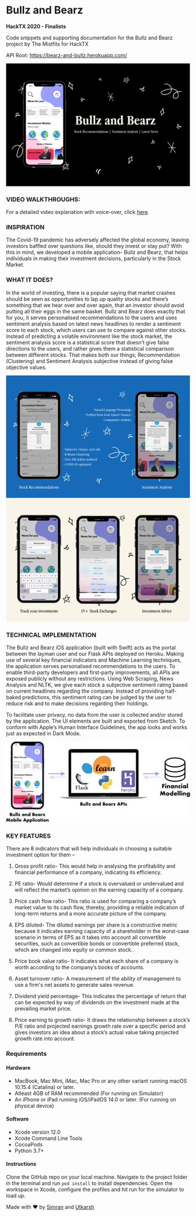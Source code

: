 # Bullz and Bearz

**HackTX 2020 - Finalists**

Code snippets and supporting documentation for the Bullz and Bearz project by The Mistfits for HackTX

API Root: https://bearz-and-bullz.herokuapp.com/

![App Screen 1](https://github.com/simmsss/Bullz-and-Bearz/blob/main/UI%20Elements/Screenshots/1.png?raw=true)

### VIDEO WALKTHROUGHS:

For a detailed video explanation with voice-over, click [here](https://www.youtube.com/watch?v=cmA_M69heNs).

### INSPIRATION 

The Covid-19 pandemic has adversely affected the global economy, leaving investors baffled over questions like, should they invest or stay put?  With this in mind, we developed a mobile application- Bullz and Bearz, that helps individuals in making their investment decisions, particularly in the Stock Market. 

### WHAT IT DOES?

In the world of investing, there is a popular saying that market crashes should be seen as opportunities to lap up quality stocks and there’s something that we hear over and over again, that an investor should avoid putting all their eggs in the same basket.
Bullz and Bearz does exactly that for you, it serves personalised recommendations to the users and uses sentiment analysis based on latest news headlines to render a sentiment score to each stock, which users can use to compare against other stocks.
Instead of predicting a volatile environment like the stock market, the sentiment analysis score is a statistical score that doesn’t give false directions to the users, and rather gives them a statistical comparison between different stocks.
That makes both our things; Recommendation (Clustering) and Sentiment Analysis subjective instead of giving false objective values.

![App Screen 2](https://github.com/simmsss/Bullz-and-Bearz/blob/main/UI%20Elements/Screenshots/2.png?raw=true)
![App Screen 3](https://github.com/simmsss/Bullz-and-Bearz/blob/main/UI%20Elements/Screenshots/3.png?raw=true)

### TECHNICAL IMPLEMENTATION

The Bullz and Bearz iOS application (built with Swift) acts as the portal between the layman user and our Flask APIs deployed on Heroku. Making use of several key financial indicators and Machine Learning techniques, the application serves personalised recommendations to the users. To enable third-party developers and first-party improvements, all APIs are exposed publicly without any restrictions.
Using Web Scraping, News Analysis and NLTK, we give each stock a subjective sentiment rating based on current headlines regarding the company. Instead of providing half-baked predictions, this sentiment rating can be judged by the user to reduce risk and to make decisions regarding their holdings.

To facilitate user privacy, no data from the user is collected and/or stored by the application.
The UI elements are built and exported from Sketch. To conform with Apple’s Human Interface Guidelines, the app looks and works just as expected in Dark Mode.

![Technical framework](https://github.com/simmsss/Bullz-and-Bearz/blob/main/UI%20Elements/Technical%20Framework.jpg?raw=true)

### KEY FEATURES 
There are 8 indicators that will help individuals in choosing a suitable investment option for them –
1.	Gross profit ratio- This would help in analysing the profitability and financial performance of a company, indicating its efficiency. 

2.	PE ratio- Would determine if a stock is overvalued or undervalued and will reflect the market’s opinion on the earning capacity of a company. 

3.	Price cash flow ratio- This ratio is used for comparing a company’s market value to its cash flow, thereby, providing a reliable indication of long-term returns and a more accurate picture of the company.

4.	EPS diluted- The diluted earnings per share is a constructive metric because it indicates earning capacity of a shareholder in the worst-case scenario in terms of EPS as it takes into account all convertible securities, such as convertible bonds or convertible preferred stock, which are changed into equity or common stock. 

5.	Price book value ratio- It indicates what each share of a company is worth according to the company’s books of accounts.

6.	Asset turnover ratio- A measurement of the ability of management to use a firm's net assets to generate sales revenue.

7.	Dividend yield percentage- This indicates the percentage of return that can be expected by way of dividends on the investment made at the prevailing market price.

8.	Price earning to growth ratio- It draws the relationship between a stock’s P/E ratio and projected earnings growth rate over a specific period and gives investors an idea about a stock’s actual value taking projected growth rate into account.

### Requirements

#### Hardware

* MacBook, Mac Mini, iMac, Mac Pro or any other variant running macOS 10.15.4 (Catalina) or later.
* Atleast 4GB of RAM recommended (For running on Simulator)
* An iPhone or iPad running iOS/iPadOS 14.0 or later. (For running on physical device)

#### Software

* Xcode version 12.0
* Xcode Command Line Tools
* CocoaPods
* Python 3.7+

#### Instructions

Clone the GitHub repo on your local machine. Navigate to the project folder in the terminal and run `pod install` to install dependencies. Open the workspace in Xcode, configure the profiles and hit run for the simulator to load up. 

Made with ❤️ by [Simran](https://simmsss.github.io/) and [Utkarsh](https://skhiearth.github.io/)
